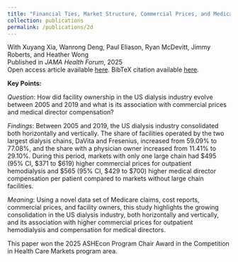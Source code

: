 ```yaml
---
title: "Financial Ties, Market Structure, Commercial Prices, and Medical Director Compensation in the US Dialysis Industry: 2005 - 2019 "
collection: publications
permalink: /publications/2d
---
```

With Xuyang Xia, Wanrong Deng, Paul Eliason, Ryan McDevitt, Jimmy Roberts, and Heather Wong<br>
Published in _JAMA Health Forum_, 2025 <br>
Open access article available [here](https://jamanetwork.com/journals/jama-health-forum/fullarticle/2835489). BibTeX citation available [here](https://rileyleague.github.io/bibfiles/xia2024financial.md).

**Key Points:** 

_Question_: How did facility ownership in the US dialysis industry evolve between 2005 and 2019 and what is its association with commercial prices and medical director compensation? 

_Findings_: Between 2005 and 2019, the US dialysis industry consolidated both horizontally and vertically. The share of facilities operated by the two largest dialysis chains, DaVita and Fresenius, increased from 59.09% to 77.08%, and the share with a physician owner increased from 11.41% to 29.10%. During this period, markets with only one large chain had $495 (95% CI, $371 to $619) higher commercial prices for outpatient hemodialysis and $565 (95% CI, $429 to $700) higher medical director compensation per patient compared to markets without large chain facilities.   

_Meaning_: Using a novel data set of Medicare claims, cost reports, commercial prices, and facility owners, this study highlights the growing consolidation in the US dialysis industry, both horizontally and vertically, and its association with higher commercial prices for outpatient hemodialysis and compensation for medical directors.  

This paper won the 2025 ASHEcon Program Chair Award in the Competition in Health Care Markets program area.
